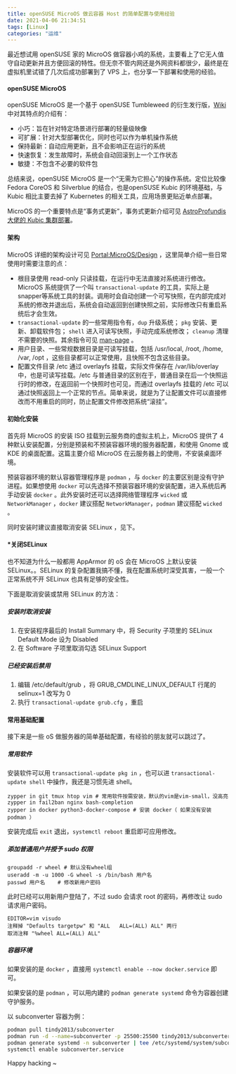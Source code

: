 ```yaml
---
title: openSUSE MicroOS 做云容器 Host 的简单配置与使用经验
date: 2021-04-06 21:34:51
tags: [Linux]
categories: "运维"
---
```


最近想试用 openSUSE 家的 MicroOS 做容器小鸡的系统，主要看上了它无人值守自动更新并且方便回滚的特性。但无奈不管内网还是外网资料都很少，最终是在虚拟机里试错了几次后成功部署到了 VPS 上，也分享一下部署和使用的经验。

#### openSUSE MicroOS

openSUSE MicroOS 是一个基于 openSUSE Tumbleweed 的衍生发行版，[Wiki](https://en.opensuse.org/Portal:MicroOS) 中对其特点的介绍有：

- 小巧：旨在针对特定场景进行部署的轻量级映像
- 可扩展：针对大型部署优化，同时也可以作为单机操作系统
- 保持最新：自动应用更新，且不会影响正在运行的系统
- 快速恢复：发生故障时，系统会自动回滚到上一个工作状态
- 敏捷：不包含不必要的软件包

总结来说，openSUSE MicroOS 是一个“无需为它担心”的操作系统。定位比较像 Fedora CoreOS 和 Silverblue 的结合，也是openSUSE Kubic 的环境基础，与 Kubic 相比主要去掉了 Kubernetes 的相关工具，应用场景更贴近单点部署。

MicroOS 的一个重要特点是“事务式更新”，事务式更新介绍可见 [AstroProfundis 大佬的 Kubic 集群部署](https://forum.suse.org.cn/t/topic/13482)。

<!-- more -->

#### 架构

MicroOS 详细的架构设计可见 [Portal:MicroOS/Design](https://en.opensuse.org/Portal:MicroOS/Design) ，这里简单介绍一些日常使用时需要注意的点：

- 根目录使用 read-only 只读挂载，在运行中无法直接对系统进行修改。MicroOS 系统提供了一个叫 `transactional-update` 的工具，实际上是snapper等系统工具的封装。调用时会自动创建一个可写快照，在内部完成对系统的修改并退出后，系统会自动返回到创建快照之前，实际修改只有重启系统后才会生效。
- `transactional-update` 的一些常用指令有，`dup` 升级系统； `pkg` 安装、更新、卸载软件包； `shell` 进入可读写快照，手动完成系统修改； `cleanup` 清理不需要的快照。其余指令可见 [man-page](https://kubic.opensuse.org/documentation/man-pages/transactional-update.8.html) 。
- 用户目录、一些常规数据目录是可读写挂载，包括 /usr/local, /root, /home, /var, /opt ，这些目录都可以正常使用，且快照不包含这些目录。
- 配置文件目录 /etc 通过 overlayfs 挂载，实际文件保存在 /var/lib/overlay 中，也是可读写挂载。/etc 与普通目录的区别在于，普通目录在后一个快照运行时的修改，在返回前一个快照时也可见，而通过 overlayfs 挂载的 /etc 可以通过快照返回上一个正常的节点。简单来说，就是为了让配置文件可以直接修改而不用重启的同时，防止配置文件修改把系统“滚挂”。

#### 初始化安装

首先将 MicroOS 的安装 ISO 挂载到云服务商的虚拟主机上，MicroOS 提供了 4 种默认安装配置，分别是预装和不预装容器环境的服务器配置，和使用 Gnome 或 KDE 的桌面配置。这篇主要介绍 MicroOS 在云服务器上的使用，不安装桌面环境。

预装容器环境的默认容器管理程序是 `podman` ，与 `docker` 的主要区别是没有守护进程。如果想使用 `docker` 可以先选择不预装容器环境的安装配置，进入系统后再手动安装 `docker` 。此外安装时还可以选择网络管理程序 `wicked` 或 `NetworkManager` ，`docker` 建议搭配 `NetworkManager`，`podman` 建议搭配 `wicked` 。

同时安装时建议直接取消安装 SELinux ，见下。

#### *关闭SELinux

也不知道为什么一般都用 AppArmor 的 oS 会在 MicroOS 上默认安装 SELinux。。SELinux 的复杂配置我搞不懂，我在配置系统时深受其害，一般一个正常系统不开 SELinux 也具有足够的安全性。

下面是取消安装或禁用 SELinux 的方法：

##### 安装时取消安装

1. 在安装程序最后的 Install Summary 中，将 Security 子项里的 SELinux Default Mode 设为 Disabled
2. 在 Software 子项里取消勾选 SELinux Support

##### 已经安装后禁用

1. 编辑 /etc/default/grub ，将 GRUB_CMDLINE_LINUX_DEFAULT 行尾的 selinux=1 改写为 0
2. 执行 `transactional-update grub.cfg` ，重启

#### 常用基础配置

接下来是一些 oS 做服务器的简单基础配置，有经验的朋友就可以跳过了。

##### 常用软件

安装软件可以用 `transactional-update pkg in` ，也可以进 `transactional-update shell` 中操作，我还是习惯先进 shell。

```shell
zypper in git tmux htop vim # 常用软件按需安装，默认的vim是vim-small，没高亮
zypper in fail2ban nginx bash-completion
zypper in docker python3-docker-compose # 安装 docker（ 如果没有安装 podman ）
```

安装完成后 `exit` 退出，`systemctl reboot` 重启即可应用修改。

##### 添加普通用户并授予 sudo 权限

```shell
groupadd -r wheel # 默认没有wheel组
useradd -m -u 1000 -G wheel -s /bin/bash 用户名
passwd 用户名    # 修改新用户密码
```

此时已经可以用新用户登陆了，不过 sudo 会请求 root 的密码，再修改让 sudo 请求用户密码。

```shell
EDITOR=vim visudo
注释掉 "Defaults targetpw" 和 "ALL   ALL=(ALL) ALL" 两行
取消注释 "%wheel ALL=(ALL) ALL"
```

##### 容器环境

如果安装的是 `docker` ，直接用 `systemctl enable --now docker.service` 即可。

如果安装的是 `podman` ，可以用内建的 `podman generate systemd` 命令为容器创建守护服务。

以 subconverter 容器为例：

```bash
podman pull tindy2013/subconverter
podman run -d --name=subconverter -p 25500:25500 tindy2013/subconverter
podman generate systemd -n subconverter | tee /etc/systemd/system/subconverter.service
systemctl enable subconverter.service
```

Happy hacking ~
